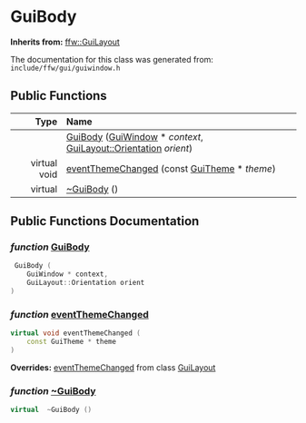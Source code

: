 GuiBody
===================================


**Inherits from:** [ffw::GuiLayout](ffw_GuiLayout.html)

The documentation for this class was generated from: `include/ffw/gui/guiwindow.h`



## Public Functions

| Type | Name |
| -------: | :------- |
|   | [GuiBody](#2ff28ee4) ([GuiWindow](ffw_GuiWindow.html) * _context_, [GuiLayout::Orientation](ffw_GuiWidget.html#47f53876) _orient_)  |
|  virtual void | [eventThemeChanged](#cb199f2c) (const [GuiTheme](ffw_GuiTheme.html) * _theme_)  |
|  virtual  | [~GuiBody](#016a5b99) ()  |


## Public Functions Documentation

### _function_ <a id="2ff28ee4" href="#2ff28ee4">GuiBody</a>

```cpp
 GuiBody (
    GuiWindow * context,
    GuiLayout::Orientation orient
) 
```



### _function_ <a id="cb199f2c" href="#cb199f2c">eventThemeChanged</a>

```cpp
virtual void eventThemeChanged (
    const GuiTheme * theme
) 
```



**Overrides:** [eventThemeChanged](/doxygen/ffw_GuiLayout.md#9227ac54) from class [GuiLayout](/doxygen/ffw_GuiLayout.md)

### _function_ <a id="016a5b99" href="#016a5b99">~GuiBody</a>

```cpp
virtual  ~GuiBody () 
```





